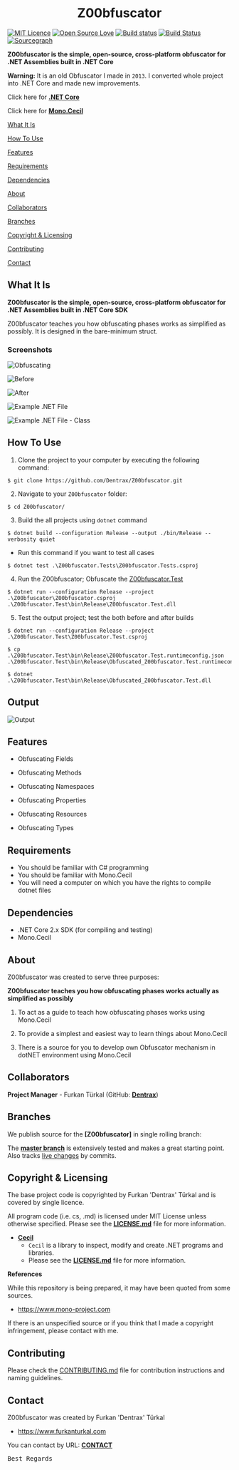 <h1 align="center">Z00bfuscator</h1>

[![MIT Licence](https://badges.frapsoft.com/os/mit/mit.svg?v=103)](https://opensource.org/licenses/mit-license.php)
[![Open Source Love](https://badges.frapsoft.com/os/v1/open-source.png?v=103)](https://github.com/ellerbrock/open-source-badges/)
[![Build status](https://ci.appveyor.com/api/projects/status/l2orub6ui0hr1h08/branch/master?svg=true)](https://ci.appveyor.com/project/Dentrax/z00bfuscator/branch/master)
[![Build Status](https://travis-ci.org/Dentrax/Z00bfuscator.svg?branch=master)](https://travis-ci.org/Dentrax/Z00bfuscator)
[![Sourcegraph](https://img.shields.io/badge/view%20on-Sourcegraph-brightgreen.svg)](https://sourcegraph.com/github.com/Dentrax/Z00bfuscator)

**Z00bfuscator is the simple, open-source, cross-platform obfuscator for .NET Assemblies built in .NET Core**

**Warning:** It is an old Obfuscator I made in `2013`. I converted whole project into .NET Core and made new improvements.

Click here for **[.NET Core](https://docs.microsoft.com/en-us/dotnet/core/)**

Click here for **[Mono.Cecil](https://github.com/jbevain/cecil)**

[What It Is](#what-it-is)

[How To Use](#how-to-use)

[Features](#features)

[Requirements](#requirements)

[Dependencies](#dependencies)

[About](#about)

[Collaborators](#collaborators)

[Branches](#branches) 

[Copyright & Licensing](#copyright--licensing)

[Contributing](#contributing)

[Contact](#contact)

## What It Is

**Z00bfuscator is the simple, open-source, cross-platform obfuscator for .NET Assemblies built in .NET Core SDK**

Z00bfuscator teaches you how obfuscating phases works as simplified as possibly. It is designed in the bare-minimum struct.

### Screenshots

![Obfuscating](https://raw.githubusercontent.com/Dentrax/Z00bfuscator/master/images/ss_cli_test-run.png)

![Before](https://raw.githubusercontent.com/Dentrax/Z00bfuscator/master/images/ss_gui_before.png)

![After](https://raw.githubusercontent.com/Dentrax/Z00bfuscator/master/images/ss_gui_after.png)

![Example .NET File](https://raw.githubusercontent.com/Dentrax/Z00bfuscator/master/images/ss_gui_simpleif-obfuscated.png)

![Example .NET File - Class](https://raw.githubusercontent.com/Dentrax/Z00bfuscator/master/images/ss_gui_simpleif-obfuscated-class.png)

## How To Use

1. Clone the project to your computer by executing the following command:
```
$ git clone https://github.com/Dentrax/Z00bfuscator.git
```

2. Navigate to your `Z00bfuscator` folder: 
```
$ cd Z00bfuscator/
```

3. Build the all projects using `dotnet` command
```
$ dotnet build --configuration Release --output ./bin/Release --verbosity quiet
```

* Run this command if you want to test all cases
```
$ dotnet test .\Z00bfuscator.Tests\Z00bfuscator.Tests.csproj
```

4. Run the Z00bfuscator; Obfuscate the [Z00bfuscator.Test](https://github.com/dentrax/Z00bfuscator/tree/master/Z00bfuscator.Test)
```
$ dotnet run --configuration Release --project .\Z00bfuscator\Z00bfuscator.csproj .\Z00bfuscator.Test\bin\Release\Z00bfuscator.Test.dll
```

5. Test the output project; test the both before and after builds
```
$ dotnet run --configuration Release --project .\Z00bfuscator.Test\Z00bfuscator.Test.csproj

$ cp .\Z00bfuscator.Test\bin\Release\Z00bfuscator.Test.runtimeconfig.json .\Z00bfuscator.Test\bin\Release\Obfuscated_Z00bfuscator.Test.runtimeconfig.json

$ dotnet .\Z00bfuscator.Test\bin\Release\Obfuscated_Z00bfuscator.Test.dll
```

Output
--------------------------

![Output](https://raw.githubusercontent.com/Dentrax/Z00bfuscator/master/images/ss_cli_test.png)

## Features

* Obfuscating Fields

* Obfuscating Methods

* Obfuscating Namespaces

* Obfuscating Properties

* Obfuscating Resources

* Obfuscating Types

## Requirements

* You should be familiar with C# programming
* You should be familiar with Mono.Cecil
* You will need a computer on which you have the rights to compile dotnet files

## Dependencies

* .NET Core 2.x SDK (for compiling and testing)
* Mono.Cecil

## About

Z00bfuscator was created to serve three purposes:

**Z00bfuscator teaches you how obfuscating phases works actually as simplified as possibly**

1. To act as a guide to teach how obfuscating phases works using Mono.Cecil

2. To provide a simplest and easiest way to learn things about Mono.Cecil

3. There is a source for you to develop own Obfuscator mechanism in dotNET environment using Mono.Cecil

## Collaborators

**Project Manager** - Furkan Türkal (GitHub: **[Dentrax](https://github.com/dentrax)**)

## Branches

We publish source for the **[Z00bfuscator]** in single rolling branch:

The **[master branch](https://github.com/dentrax/Z00bfuscator/tree/master)** is extensively tested and makes a great starting point. Also tracks [live changes](https://github.com/dentrax/Z00bfuscator/commits/master) by commits.

## Copyright & Licensing

The base project code is copyrighted by Furkan 'Dentrax' Türkal and is covered by single licence.

All program code (i.e. cs, .md) is licensed under MIT License unless otherwise specified. Please see the **[LICENSE.md](https://github.com/Dentrax/Z00bfuscator/blob/master/LICENSE)** file for more information.

* **[Cecil](https://github.com/jbevain/cecil)**
    - `Cecil` is a library to inspect, modify and create .NET programs and libraries.
    - Please see the **[LICENSE.md](https://github.com/jbevain/cecil/blob/master/LICENSE.txt)** file for more information.

**References**

While this repository is being prepared, it may have been quoted from some sources. 

- https://www.mono-project.com

If there is an unspecified source or if you think that I made a copyright infringement, please contact with me.

## Contributing

Please check the [CONTRIBUTING.md](CONTRIBUTING.md) file for contribution instructions and naming guidelines.

## Contact

Z00bfuscator was created by Furkan 'Dentrax' Türkal

 * <https://www.furkanturkal.com>
 
You can contact by URL:
    **[CONTACT](https://github.com/dentrax)**

<kbd>Best Regards</kbd>